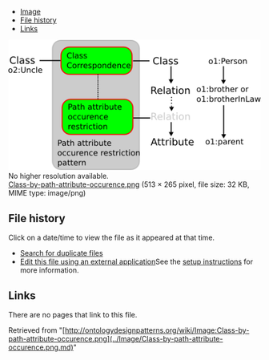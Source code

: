 * [Image](../Image/Class-by-path-attribute-occurence.png.md#file)
* [File history](../Image/Class-by-path-attribute-occurence.png.md#filehistory)
* [Links](../Image/Class-by-path-attribute-occurence.png.md#filelinks)

[![Image:Class-by-path-attribute-occurence.png](../images/4/43/Class-by-path-attribute-occurence.png)](../images/4/43/Class-by-path-attribute-occurence.png)  
No higher resolution available.  
[Class-by-path-attribute-occurence.png](../images/4/43/Class-by-path-attribute-occurence.png)‎ (513 × 265 pixel, file size: 32 KB, MIME type: image/png)

## File history

Click on a date/time to view the file as it appeared at that time.



  
* [Search for duplicate files](http://ontologydesignpatterns.org/wiki/Special:FileDuplicateSearch/Class-by-path-attribute-occurence.png "Special:FileDuplicateSearch/Class-by-path-attribute-occurence.png")
* [Edit this file using an external application](http://ontologydesignpatterns.org/wiki/index.php?title=Image:Class-by-path-attribute-occurence.png&action=edit&externaledit=true&mode=file "Image:Class-by-path-attribute-occurence.png")See the [setup instructions](http://www.mediawiki.org/wiki/Manual:External_editors "http://www.mediawiki.org/wiki/Manual:External_editors") for more information.

## Links



There are no pages that link to this file.




Retrieved from "[http://ontologydesignpatterns.org/wiki/Image:Class-by-path-attribute-occurence.png](../Image/Class-by-path-attribute-occurence.png.md)"
